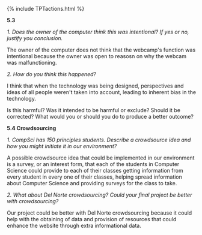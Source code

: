 {% include TPTactions.html %}

**5.3**

_1. Does the owner of the computer think this was intentional? If yes or no, justify you conclusion._

The owner of the computer does not think that the webcamp's function was intentional because the owner was open to reasosn on why the webcam was malfunctioning.

_2. How do you think this happened?_

I think that when the technology was being designed, perspectives and ideas of all people weren't taken into account, leading to inherent bias in the technology.

Is this harmful? Was it intended to be harmful or exclude?
Should it be corrected?
What would you or should you do to produce a better outcome?





**5.4 Crowdsourcing** 

_1. CompSci has 150 principles students. Describe a crowdsource idea and how you might initiate it in our environment?_

A possible crowdsource idea that could be implemented in our environment is a survey, or an interest form, that each of the students in Computer Science could provide to each of their classes getting information from every student in every one of their classes, helping spread information about Computer Science and providing surveys for the class to take.

_2. What about Del Norte crowdsourcing? Could your final project be better with crowdsourcing?_

Our project could be better with Del Norte crowdsourcing because it could help with the obtaining of data and provision of resources that could enhance the website through extra informational data.


